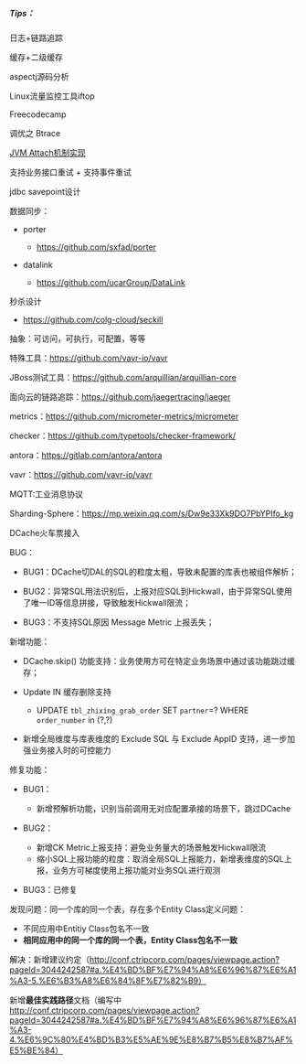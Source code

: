 ##### Tips：

日志+链路追踪

缓存+二级缓存

aspectj源码分析

Linux流量监控工具iftop

Freecodecamp

调优之 Btrace

[JVM Attach机制实现](https://www.jianshu.com/p/4fa6a66fc8d9)



支持业务接口重试 + 支持事件重试

jdbc savepoint设计



数据同步：

- porter
  - https://github.com/sxfad/porter

- datalink
  - https://github.com/ucarGroup/DataLink



秒杀设计

- https://github.com/colg-cloud/seckill



抽象：可访问，可执行，可配置，等等



特殊工具：https://github.com/vavr-io/vavr

JBoss测试工具：https://github.com/arquillian/arquillian-core

面向云的链路追踪：https://github.com/jaegertracing/jaeger

metrics：https://github.com/micrometer-metrics/micrometer

checker：https://github.com/typetools/checker-framework/

antora：https://gitlab.com/antora/antora

vavr：https://github.com/vavr-io/vavr

MQTT:工业消息协议

Sharding-Sphere：https://mp.weixin.qq.com/s/Dw9e33Xk9DO7PbYPIfo_kg



DCache火车票接入

BUG：

- BUG1：DCache切DAL的SQL的粒度太粗，导致未配置的库表也被组件解析；

- BUG2：异常SQL用法识别后，上报对应SQL到Hickwall，由于异常SQL使用了唯一ID等信息拼接，导致触发Hickwall限流；

- BUG3：不支持SQL原因 Message Metric 上报丢失；



新增功能：

- DCache.skip()  功能支持：业务使用方可在特定业务场景中通过该功能跳过缓存；

- Update IN 缓存删除支持
  - UPDATE `tbl_zhixing_grab_order` SET `partner`=? WHERE `order_number` in (?,?)
- 新增全局维度与库表维度的 Exclude SQL 与 Exclude AppID 支持，进一步加强业务接入时的可控能力

修复功能：

- BUG1：
  - 新增预解析功能，识别当前调用无对应配置承接的场景下，跳过DCache

- BUG2：
  - 新增CK Metric上报支持：避免业务量大的场景触发Hickwall限流
  - 缩小SQL上报功能的粒度：取消全局SQL上报能力，新增表维度的SQL上报，业务方可梯度使用上报功能对业务SQL进行观测
- BUG3：已修复



发现问题：同一个库的同一个表，存在多个Entity Class定义问题：

- 不同应用中Entitiy Class包名不一致
- **相同应用中的同一个库的同一个表，Entity Class包名不一致**

解决：新增建议约定（http://conf.ctripcorp.com/pages/viewpage.action?pageId=3044242587#a.%E4%BD%BF%E7%94%A8%E6%96%87%E6%A1%A3-5.%E6%B3%A8%E6%84%8F%E7%82%B9）



新增**最佳实践路径**文档（编写中 http://conf.ctripcorp.com/pages/viewpage.action?pageId=3044242587#a.%E4%BD%BF%E7%94%A8%E6%96%87%E6%A1%A3-4.%E6%9C%80%E4%BD%B3%E5%AE%9E%E8%B7%B5%E8%B7%AF%E5%BE%84）

